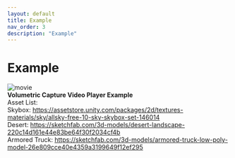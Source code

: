 ```yaml
---
layout: default
title: Example
nav_order: 3
description: "Example"
---
```


# Example
![movie](https://github.com/user-attachments/assets/288ce929-854a-402b-baff-7210174cb408) <br>
**Volumetric Capture Video Player Example** <br>
Asset List: <br>
Skybox: https://assetstore.unity.com/packages/2d/textures-materials/sky/allsky-free-10-sky-skybox-set-146014 <br>
Desert: https://sketchfab.com/3d-models/desert-landscape-220c14d161e44e83be64f30f2034cf4b <br>
Armored Truck: https://sketchfab.com/3d-models/armored-truck-low-poly-model-26e809cce40e4359a3199649f12ef295 <br>
